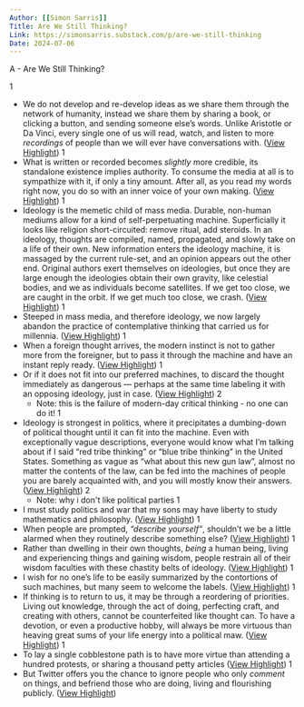 ```yaml
---
Author: [[Simon Sarris]]
Title: Are We Still Thinking?
Link: https://simonsarris.substack.com/p/are-we-still-thinking
Date: 2024-07-06
---
```

A - Are We Still Thinking?

1
- We do not develop and re-develop ideas as we share them through the network of humanity, instead we share them by sharing a book, or clicking a button, and sending someone else’s words. Unlike Aristotle or Da Vinci, every single one of us will read, watch, and listen to more *recordings* of people than we will ever have conversations with. ([View Highlight](https://read.readwise.io/read/01gvne6x57qjtk9xn8n7y48smm))
1
- What is written or recorded becomes *slightly* more credible, its standalone existence implies authority. To consume the media at all is to sympathize with it, if only a tiny amount. After all, as you read my words right now, you do so with an inner voice of your own making. ([View Highlight](https://read.readwise.io/read/01gvne89gyq5d50yz0abhfkhq0))
1
- Ideology is the memetic child of mass media. Durable, non-human mediums allow for a kind of self-perpetuating machine. Superficially it looks like religion short-circuited: remove ritual, add steroids. In an ideology, thoughts are compiled, named, propagated, and slowly take on a life of their own. New information enters the ideology machine, it is massaged by the current rule-set, and an opinion appears out the other end. Original authors exert themselves on ideologies, but once they are large enough the ideologies obtain their own gravity, like celestial bodies, and we as individuals become satellites. If we get too close, we are caught in the orbit. If we get much too close, we crash. ([View Highlight](https://read.readwise.io/read/01gvne9w7vnvgrhry3b5hwjzn9))
1
- Steeped in mass media, and therefore ideology, we now largely abandon the practice of contemplative thinking that carried us for millennia. ([View Highlight](https://read.readwise.io/read/01gvneb3d4qzeywsx08zsgn8pp))
1
- When a foreign thought arrives, the modern instinct is not to gather more from the foreigner, but to pass it through the machine and have an instant reply ready. ([View Highlight](https://read.readwise.io/read/01gvnebtsrpwr55qt8dw0k92hm))
1
- Or if it does not fit into our preferred machines, to discard the thought immediately as dangerous — perhaps at the same time labeling it with an opposing ideology, just in case. ([View Highlight](https://read.readwise.io/read/01gvnebwyj45p51wx1e8dt90d1))
2
    - Note: this is the failure of modern-day critical thinking - no one can do it!
1
- Ideology is strongest in politics, where it precipitates a dumbing-down of political thought until it can fit into the machine. Even with exceptionally vague descriptions, everyone would know what I’m talking about if I said “red tribe thinking” or “blue tribe thinking” in the United States. Something as vague as “what about this new gun law”, almost no matter the contents of the law, can be fed into the machines of people you are barely acquainted with, and you will mostly know their answers. ([View Highlight](https://read.readwise.io/read/01gvnedg9j3t5yn23x8s9kj8qb))
2
    - Note: why i don't like political parties
1
- I must study politics and war that my sons may have liberty to study mathematics and philosophy. ([View Highlight](https://read.readwise.io/read/01gvnetx4xs7dkb06n0f3tat47))
1
- When people are prompted, *“describe yourself”*, shouldn’t we be a little alarmed when they routinely describe something else? ([View Highlight](https://read.readwise.io/read/01gvneheqe29cgkrky47wgpqe6))
1
- Rather than dwelling in their own thoughts, *being* a human being, living and experiencing things and gaining wisdom, people restrain all of their wisdom faculties with these chastity belts of ideology. ([View Highlight](https://read.readwise.io/read/01gvnehxf0gbfgnpjfdfn3e0wf))
1
- I wish for no one’s life to be easily summarized by the contortions of such machines, but many seem to welcome the labels. ([View Highlight](https://read.readwise.io/read/01gvnek5vgpjpeezk6h117a6pz))
1
- If thinking is to return to us, it may be through a reordering of priorities. Living out knowledge, through the act of doing, perfecting craft, and creating with others, cannot be counterfeited like thought can. To have a devotion, or even a productive hobby, will always be more virtuous than heaving great sums of your life energy into a political maw. ([View Highlight](https://read.readwise.io/read/01gvnenfvdxpkcv6c7spx8gj11))
1
- To lay a single cobblestone path is to have more virtue than attending a hundred protests, or sharing a thousand petty articles ([View Highlight](https://read.readwise.io/read/01gvnentd4a11gt4myy0jxm6n0))
1
- But Twitter offers you the chance to ignore people who only *comment* on things, and befriend those who are doing, living and flourishing publicly. ([View Highlight](https://read.readwise.io/read/01gvnerh3r42tf8xna8174y38s))
